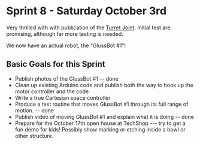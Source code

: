 # Sprint 8 - Saturday October 3rd

Very thrilled with with publication of the [Turret Joint](https://github.com/PIFAH/turret-joint). Initial test are 
promising, although far more testing is needed.

We now have an actual robot, the "GlussBot #1"!

## Basic Goals for this Sprint

* Publish photos of the GlussBot #1 -- done
* Clean up existing Arduino code and publish both the way to hook up the motor controller and the code
* Write a true Cartesian space controller
* Produce a test routine that moves GlussBot #1 through its full range of motion. -- done
* Publish video of moving GlussBot #1 and explain what it is doing -- done
* Prepare for the October 17th open house at TechShop --- try to get a fun demo for kids! Possibly show marking or 
etching inside a bowl or other structure.
